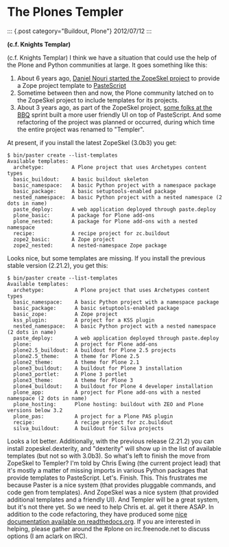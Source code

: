 # The Plones Templer

::: {.post category="Buildout, Plone"}
2012/07/12
:::

**(c.f. Knights Templar)**

(c.f. Knights Templar) I think we have a situation that could use the
help of the Plone and Python communities at large. It goes something
like this:

1.  About 6 years ago, [Daniel Nouri started the ZopeSkel
    project](http://danielnouri.org/blog/devel/zope/quickstart-with-pastescript.html)
    to provide a Zope project template to
    [PasteScript](http://pypi.python.org/pypi/PasteScript/1.7.5)
2.  Sometime between then and now, the Plone community latched on to the
    ZopeSkel project to include templates for its projects.
3.  About 3 years ago, as part of the ZopeSkel project, [some folks at
    the
    BBQ](http://www.coactivate.org/projects/zopeskel-bbq-sprint/project-home)
    sprint built a more user friendly UI on top of PasteScript. And some
    refactoring of the project was planned or occurred, during which
    time the entire project was renamed to \"Templer\".

At present, if you install the latest ZopeSkel (3.0b3) you get:

    $ bin/paster create --list-templates  
    Available templates:
      archetype:         A Plone project that uses Archetypes content types
      basic_buildout:    A basic buildout skeleton
      basic_namespace:   A basic Python project with a namespace package
      basic_package:     A basic setuptools-enabled package
      nested_namespace:  A basic Python project with a nested namespace (2 dots in name)
      paste_deploy:      A web application deployed through paste.deploy
      plone_basic:       A package for Plone add-ons
      plone_nested:      A package for Plone add-ons with a nested namespace
      recipe:            A recipe project for zc.buildout
      zope2_basic:       A Zope project
      zope2_nested:      A nested-namespace Zope package

Looks nice, but some templates are missing. If you install the previous
stable version (2.21.2), you get this:

    $ bin/paster create --list-templates
    Available templates:
      archetype:          A Plone project that uses Archetypes content types
      basic_namespace:    A basic Python project with a namespace package
      basic_package:      A basic setuptools-enabled package
      basic_zope:         A Zope project
      kss_plugin:         A project for a KSS plugin
      nested_namespace:   A basic Python project with a nested namespace (2 dots in name)
      paste_deploy:       A web application deployed through paste.deploy
      plone:              A project for Plone add-ons
      plone2.5_buildout:  A buildout for Plone 2.5 projects
      plone2.5_theme:     A theme for Plone 2.5
      plone2_theme:       A theme for Plone 2.1
      plone3_buildout:    A buildout for Plone 3 installation
      plone3_portlet:     A Plone 3 portlet
      plone3_theme:       A theme for Plone 3
      plone4_buildout:    A buildout for Plone 4 developer installation
      plone_app:          A project for Plone add-ons with a nested namespace (2 dots in name)
      plone_hosting:      Plone hosting: buildout with ZEO and Plone versions below 3.2
      plone_pas:          A project for a Plone PAS plugin
      recipe:             A recipe project for zc.buildout
      silva_buildout:     A buildout for Silva projects

Looks a lot better. Additionally, with the previous release (2.21.2) you
can install zopeskel.dexterity, and \"dexterity\" will show up in the
list of available templates (but not so with 3.0b3). So what\'s left to
finish the move from ZopeSkel to Templer? I\'m told by Chris Ewing (the
current project lead) that it\'s mostly a matter of missing imports in
various Python packages that provide templates to PasteScript. Let\'s.
Finish. This. This frustrates me because Paster is a nice system (that
provides pluggable commands, and code gen from templates). And ZopeSkel
was a nice system (that provided additional templates and a friendly
UI). And Templer will be a great system, but it\'s not there yet. So we
need to help Chris et. al. get it there ASAP. In addition to the code
refactoring, they have produced some [nice documentation available on
readthedocs.org](http://templer-manual.readthedocs.org/en/latest/index.html).
If you are interested in helping, please gather around the #plone on
irc.freenode.net to discuss options (I am aclark on IRC).
